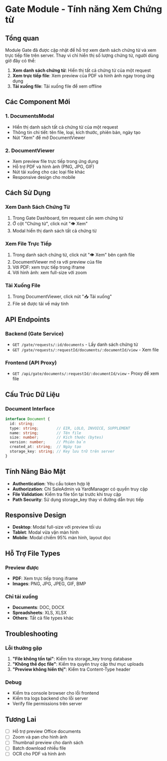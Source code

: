 # Gate Module - Tính năng Xem Chứng từ

## Tổng quan

Module Gate đã được cập nhật để hỗ trợ xem danh sách chứng từ và xem trực tiếp file trên server. Thay vì chỉ hiển thị số lượng chứng từ, người dùng giờ đây có thể:

1. **Xem danh sách chứng từ**: Hiển thị tất cả chứng từ của một request
2. **Xem trực tiếp file**: Xem preview của PDF và hình ảnh ngay trong ứng dụng
3. **Tải xuống file**: Tải xuống file để xem offline

## Các Component Mới

### 1. DocumentsModal
- Hiển thị danh sách tất cả chứng từ của một request
- Thông tin chi tiết: tên file, loại, kích thước, phiên bản, ngày tạo
- Nút "Xem" để mở DocumentViewer

### 2. DocumentViewer
- Xem preview file trực tiếp trong ứng dụng
- Hỗ trợ PDF và hình ảnh (PNG, JPG, GIF)
- Nút tải xuống cho các loại file khác
- Responsive design cho mobile

## Cách Sử Dụng

### Xem Danh Sách Chứng Từ
1. Trong Gate Dashboard, tìm request cần xem chứng từ
2. Ở cột "Chứng từ", click nút "👁️ Xem"
3. Modal hiển thị danh sách tất cả chứng từ

### Xem File Trực Tiếp
1. Trong danh sách chứng từ, click nút "👁️ Xem" bên cạnh file
2. DocumentViewer mở ra với preview của file
3. Với PDF: xem trực tiếp trong iframe
4. Với hình ảnh: xem full-size với zoom

### Tải Xuống File
1. Trong DocumentViewer, click nút "📥 Tải xuống"
2. File sẽ được tải về máy tính

## API Endpoints

### Backend (Gate Service)
- `GET /gate/requests/:id/documents` - Lấy danh sách chứng từ
- `GET /gate/requests/:requestId/documents/:documentId/view` - Xem file

### Frontend (API Proxy)
- `GET /api/gate/documents/:requestId/:documentId/view` - Proxy để xem file

## Cấu Trúc Dữ Liệu

### Document Interface
```typescript
interface Document {
  id: string;
  type: string;        // EIR, LOLO, INVOICE, SUPPLEMENT
  name: string;        // Tên file
  size: number;        // Kích thước (bytes)
  version: number;     // Phiên bản
  created_at: string;  // Ngày tạo
  storage_key: string; // Key lưu trữ trên server
}
```

## Tính Năng Bảo Mật

- **Authentication**: Yêu cầu token hợp lệ
- **Authorization**: Chỉ SaleAdmin và YardManager có quyền truy cập
- **File Validation**: Kiểm tra file tồn tại trước khi truy cập
- **Path Security**: Sử dụng storage_key thay vì đường dẫn trực tiếp

## Responsive Design

- **Desktop**: Modal full-size với preview tối ưu
- **Tablet**: Modal vừa vặn màn hình
- **Mobile**: Modal chiếm 95% màn hình, layout dọc

## Hỗ Trợ File Types

### Preview được
- **PDF**: Xem trực tiếp trong iframe
- **Images**: PNG, JPG, JPEG, GIF, BMP

### Chỉ tải xuống
- **Documents**: DOC, DOCX
- **Spreadsheets**: XLS, XLSX
- **Others**: Tất cả file types khác

## Troubleshooting

### Lỗi thường gặp
1. **"File không tồn tại"**: Kiểm tra storage_key trong database
2. **"Không thể đọc file"**: Kiểm tra quyền truy cập thư mục uploads
3. **"Preview không hiển thị"**: Kiểm tra Content-Type header

### Debug
- Kiểm tra console browser cho lỗi frontend
- Kiểm tra logs backend cho lỗi server
- Verify file permissions trên server

## Tương Lai

- [ ] Hỗ trợ preview Office documents
- [ ] Zoom và pan cho hình ảnh
- [ ] Thumbnail preview cho danh sách
- [ ] Batch download nhiều file
- [ ] OCR cho PDF và hình ảnh
